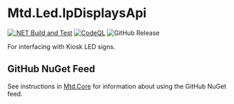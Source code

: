 # Mtd.Led.IpDisplaysApi

[![.NET Build and Test](https://github.com/CUMTD/Mtd.Led.Soap/actions/workflows/build-test.yml/badge.svg)](https://github.com/CUMTD/Mtd.Led.Soap/actions/workflows/build-test.yml)
[![CodeQL](https://github.com/CUMTD/Mtd.Led.Soap/actions/workflows/codeql.yml/badge.svg)](https://github.com/CUMTD/Mtd.Led.Soap/actions/workflows/codeql.yml)
![GitHub Release](https://img.shields.io/github/v/release/cumtd/Mtd.Led.Soap?sort=semver&style=flat&logo=nuget&color=34D058&cacheSeconds=300)

For interfacing with Kiosk LED signs.

## GitHub NuGet Feed

See instructions in [Mtd.Core](https://github.com/CUMTD/Mtd.Core) for information about using the GitHub NuGet feed.
    